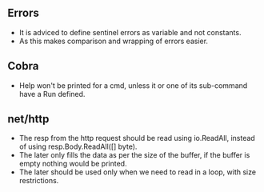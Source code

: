 ## Errors
- It is adviced to define sentinel errors as variable and not constants.
- As this makes comparison and wrapping of errors easier.


## Cobra
- Help won't be printed for a cmd, unless it or one of its sub-command have a Run defined.

## net/http
- The resp from the http request should be read using io.ReadAll, instead of using resp.Body.ReadAll([] byte).
- The later only fills the data as per the size of the buffer, if the buffer is empty nothing would be printed.
- The later should be used only when we need to read in a loop, with size restrictions.
